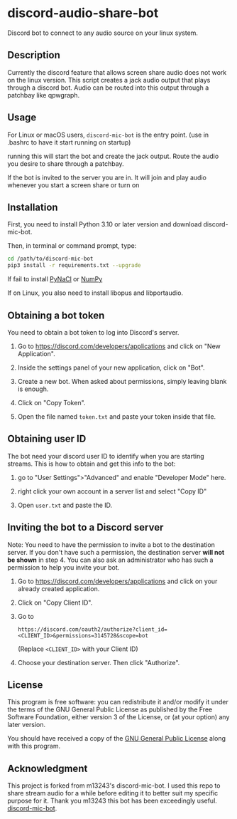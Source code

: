 # discord-audio-share-bot

Discord bot to connect to any audio source on your linux system.

## Description

Currently the discord feature that allows screen share audio
does not work on the linux version. This script creates
a jack audio output that plays through a discord bot.
Audio can be routed into this output through a patchbay
like qpwgraph.

## Usage

For Linux or macOS users, `discord-mic-bot` is the entry point.
(use in .bashrc to have it start running on startup)

running this will start the bot and create the jack output.
Route the audio you desire to share through a patchbay.

If the bot is invited to the server you are in. It will join
and play audio whenever you start a screen share or turn on


## Installation

First, you need to install Python 3.10 or later version and download
discord-mic-bot.

Then, in terminal or command prompt, type:
```sh
cd /path/to/discord-mic-bot
pip3 install -r requirements.txt --upgrade
```

If fail to install
[PyNaCl](https://github.com/pyca/pynacl/issues/637#issuecomment-710127304) or
[NumPy](https://developercommunity.visualstudio.com/content/problem/1207405/fmod-after-an-update-to-windows-2004-is-causing-a.html)

If on Linux, you also need to install libopus and libportaudio.

## Obtaining a bot token

You need to obtain a bot token to log into Discord's server.

1. Go to <https://discord.com/developers/applications> and click on "New
   Application".

2. Inside the settings panel of your new application, click on "Bot".

3. Create a new bot. When asked about permissions, simply leaving blank is
   enough.

4. Click on "Copy Token".

5. Open the file named `token.txt` and paste your token inside that file.

## Obtaining user ID

The bot need your discord user ID to identify when you are starting streams.
This is how to obtain and get this info to the bot:

1. go to "User Settings">"Advanced" and enable "Developer Mode" here.

2. right click your own account in a server list and select "Copy ID"

3. Open `user.txt` and paste the ID.

## Inviting the bot to a Discord server

Note: You need to have the permission to invite a bot to the destination server.
If you don't have such a permission, the destination server **will not be
shown** in step 4. You can also ask an administrator who has such a permission
to help you invite your bot.

1. Go to <https://discord.com/developers/applications> and click on your already
   created application.

2. Click on "Copy Client ID".

3. Go to
   ```
   https://discord.com/oauth2/authorize?client_id=<CLIENT_ID>&permissions=3145728&scope=bot
   ```
   (Replace `<CLIENT_ID>` with your Client ID)

4. Choose your destination server. Then click "Authorize".


## License

This program is free software: you can redistribute it and/or modify it under
the terms of the GNU General Public License as published by the Free Software
Foundation, either version 3 of the License, or (at your option) any later
version.

You should have received a copy of the [GNU General Public License](LICENSE)
along with this program.

## Acknowledgment

This project is forked from m13243's discord-mic-bot. I used this
repo to share stream audio for a while before editing it to better
suit my specific purpose for it. Thank you m13243 this bot has been
exceedingly useful.
[discord-mic-bot](https://github.com/m13253/discord-mic-bot).
